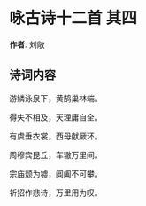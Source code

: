 # 咏古诗十二首  其四

**作者**: 刘敞

## 诗词内容

游鳞泳泉下，黄鹄巢林端。

得失不相及，天理庸自全。

有虞垂衣裳，西母献厥环。

周穆宾昆丘，车辙万里间。

宗庙颓为墟，阊阖不可攀。

祈招作悲诗，万里用为叹。

